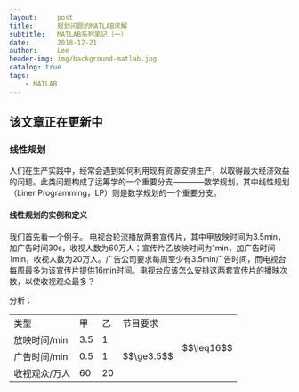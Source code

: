 ```yaml
---
layout:     post
title:      规划问题的MATLAB求解
subtitle:   MATLAB系列笔记（一）
date:       2018-12-21
author:     Lee
header-img: img/background-matlab.jpg
catalog: true
tags:
    - MATLAB
---
```


## 该文章正在更新中

### 线性规划
人们在生产实践中，经常会遇到如何利用现有资源安排生产，以取得最大经济效益的问题。此类问题构成了运筹学的一个重要分支————数学规划，其中线性规划（Liner Programming，LP）则是数学规划的一个重要分支。
#### 线性规划的实例和定义
我们首先看一个例子。 
电视台轮流播放两套宣传片，其中甲放映时间为3.5min，加广告时间30s，收视人数为60万人；宣传片乙放映时间为1min，加广告时间1min，收视人数为20万人。广告公司要求每周至少有3.5min广告时间，而电视台每周最多为该宣传片提供16min时间。电视台应该怎么安排这两套宣传片的播映次数，以使收视观众最多？  

分析：

<table>
  <tr>
    <td>类型</td> <td>甲</td> <td>乙</td> <td colspan="2">节目要求</td>
  </tr>
  <tr>
    <td>放映时间/min</td>  <td>3.5</td>  <td>1</td>  <td></td>  <td rowspan="2">$$\leq16$$</td>
  </tr>
  <tr>
    <td>广告时间/min</td>  <td>0.5</td>  <td>1</td>  <td>$$\ge3.5$$</td>
  </tr>
  <tr>
    <td>收视观众/万人</td>  <td>60</td>  <td>20</td>  <td></td>  <td></td>
  </tr>
</table>